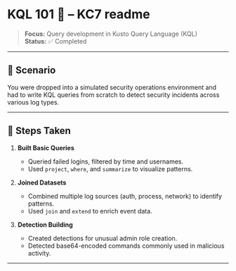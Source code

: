 # KQL 101 🧠 – KC7 readme

> **Focus:** Query development in Kusto Query Language (KQL)  
> **Status:** ✅ Completed

---

## 🧠 Scenario

You were dropped into a simulated security operations environment and had to write KQL queries from scratch to detect security incidents across various log types.

---

## 🔎 Steps Taken

1. **Built Basic Queries**
   - Queried failed logins, filtered by time and usernames.
   - Used `project`, `where`, and `summarize` to visualize patterns.

2. **Joined Datasets**
   - Combined multiple log sources (auth, process, network) to identify patterns.
   - Used `join` and `extend` to enrich event data.

3. **Detection Building**
   - Created detections for unusual admin role creation.
   - Detected base64-encoded commands commonly used in malicious activity.

---



